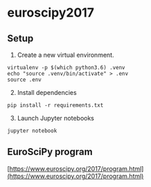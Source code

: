 # euroscipy2017

## Setup

1. Create a new virtual environment.

```
virtualenv -p $(which python3.6) .venv
echo "source .venv/bin/activate" > .env  
source .env
```

2. Install dependencies

```
pip install -r requirements.txt
```

3. Launch Jupyter notebooks

```
jupyter notebook
```

## EuroSciPy program

[https://www.euroscipy.org/2017/program.html](https://www.euroscipy.org/2017/program.html)

